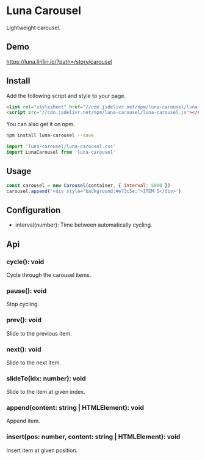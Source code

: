 # Luna Carousel

Lightweight carousel.

## Demo

https://luna.liriliri.io/?path=/story/carousel

## Install

Add the following script and style to your page.

```html
<link rel="stylesheet" href="//cdn.jsdelivr.net/npm/luna-carousel/luna-carousel.css" />
<script src="//cdn.jsdelivr.net/npm/luna-carousel/luna-carousel.js"></script>
```

You can also get it on npm.

```bash
npm install luna-carousel --save
```

```javascript
import 'luna-carousel/luna-carousel.css'
import LunaCarousel from 'luna-carousel'
```

## Usage

```javascript
const carousel = new Carousel(container, { interval: 5000 })
carousel.append('<div style="background:#e73c5e;">ITEM 1</div>')
```

## Configuration

* interval(number): Time between automatically cycling. 

## Api

### cycle(): void

Cycle through the carousel items.

### pause(): void

Stop cycling.

### prev(): void

Slide to the previous item.

### next(): void

Slide to the next item.

### slideTo(idx: number): void

Slide to the item at given index.

### append(content: string | HTMLElement): void

Append item.

### insert(pos: number, content: string | HTMLElement): void

Insert item at given position.